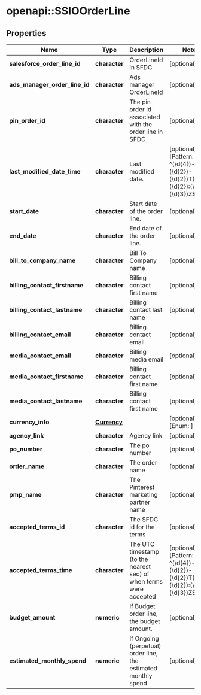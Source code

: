 # openapi::SSIOOrderLine


## Properties
Name | Type | Description | Notes
------------ | ------------- | ------------- | -------------
**salesforce_order_line_id** | **character** | OrderLineId in SFDC | [optional] 
**ads_manager_order_line_id** | **character** | Ads manager OrderLineId | [optional] 
**pin_order_id** | **character** | The pin order id associated with the order line in SFDC | [optional] 
**last_modified_date_time** | **character** | Last modified date. | [optional] [Pattern: ^(\\d{4})-(\\d{2})-(\\d{2})T(\\d{2}):(\\d{2}):(\\d{2}).(\\d{3})Z$] 
**start_date** | **character** | Start date of the order line. | [optional] 
**end_date** | **character** | End date of the order line. | [optional] 
**bill_to_company_name** | **character** | Bill To Company name | [optional] 
**billing_contact_firstname** | **character** | Billing contact first name | [optional] 
**billing_contact_lastname** | **character** | Billing contact last name | [optional] 
**billing_contact_email** | **character** | Billing contact email | [optional] 
**media_contact_email** | **character** | Billing media email | [optional] 
**media_contact_firstname** | **character** | Billing contact first name | [optional] 
**media_contact_lastname** | **character** | Billing contact first name | [optional] 
**currency_info** | [**Currency**](Currency.md) |  | [optional] [Enum: ] 
**agency_link** | **character** | Agency link | [optional] 
**po_number** | **character** | The po number | [optional] 
**order_name** | **character** | The order name | [optional] 
**pmp_name** | **character** | The Pinterest marketing partner name | [optional] 
**accepted_terms_id** | **character** | The SFDC id for the terms | [optional] 
**accepted_terms_time** | **character** | The UTC timestamp (to the nearest sec) of when terms were accepted | [optional] [Pattern: ^(\\d{4})-(\\d{2})-(\\d{2})T(\\d{2}):(\\d{2}):(\\d{2}).(\\d{3})Z$] 
**budget_amount** | **numeric** | If Budget order line, the budget amount. | [optional] 
**estimated_monthly_spend** | **numeric** | If Ongoing (perpetual) order line, the estimated monthly spend | [optional] 


